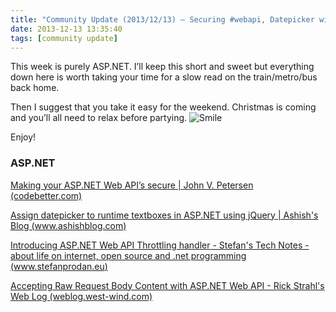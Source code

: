 ```yaml
---
title: "Community Update (2013/12/13) – Securing #webapi, Datepicker with #ASPNET and #jQuery and some more #webapi"
date: 2013-12-13 13:35:40
tags: [community update]
---
```


This week is purely ASP.NET. I’ll keep this short and sweet but everything down here is worth taking your time for a slow read on the train/metro/bus back home.

Then I suggest that you take it easy for the weekend. Christmas is coming and you’ll all need to relax before partying. ![Smile](/posts/files/wlEmoticon-smile_1.png)

Enjoy!

### ASP.NET

[Making your ASP.NET Web API’s secure | John V. Petersen (codebetter.com)](http://codebetter.com/johnvpetersen/2012/04/02/making-your-asp-net-web-apis-secure/)

[Assign datepicker to runtime textboxes in ASP.NET using jQuery | Ashish's Blog (www.ashishblog.com)](http://www.ashishblog.com/blog/assign-datepicker-to-runtimedynamic-textboxes-in-asp-net-using-jquery/)

[Introducing ASP.NET Web API Throttling handler - Stefan's Tech Notes - about life on internet, open source and .net programming (www.stefanprodan.eu)](http://www.stefanprodan.eu/2013/12/asp-net-web-api-throttling-handler/)

[Accepting Raw Request Body Content with ASP.NET Web API - Rick Strahl's Web Log (weblog.west-wind.com)](http://weblog.west-wind.com/posts/2013/Dec/13/Accepting-Raw-Request-Body-Content-with-ASPNET-Web-API)

